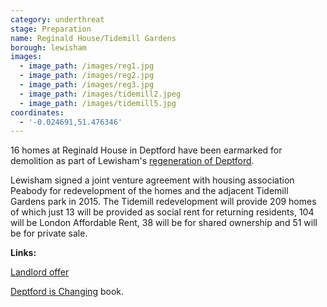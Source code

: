 ```yaml
---
category: underthreat
stage: Preparation
name: Reginald House/Tidemill Gardens
borough: lewisham
images:
  - image_path: /images/reg1.jpg
  - image_path: /images/reg2.jpg
  - image_path: /images/reg3.jpg
  - image_path: /images/tidemill2.jpeg
  - image_path: /images/tidemill5.jpg
coordinates:
  - '-0.024691,51.476346'
---
```

16 homes at Reginald House in Deptford have been earmarked for demolition as part of Lewisham's [regeneration of Deptford](https://lewisham.gov.uk/tidemill). 

Lewisham signed a joint venture agreement with housing association Peabody for redevelopment of the homes and the adjacent Tidemill Gardens park in 2015. The Tidemill redevelopment will provide 209 homes of which just 13 will be provided as social rent for returning residents, 104 will be London Affordable Rent, 38 will be for shared ownership and 51 will be for private sale. 

__Links:__

[Landlord offer](http://councilmeetings.lewisham.gov.uk/documents/s67637/Appendix%20A%20-%20Achilles%20Street%20Landlord%20Offer.pdf)

[Deptford is Changing](https://www.yumpu.com/en/document/view/63260301/deptford-is-changing-a-creative-exploration-of-gentrification) book.

